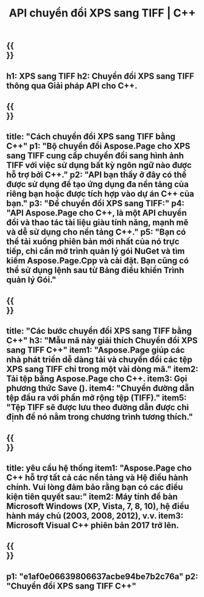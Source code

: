 ﻿---
translation: true
template: /_templates/_conversion-child-cpp.md
title: API chuyển đổi XPS sang TIFF | C++
url: /cpp/conversion/xps-to-tiff/
description: Chuyển đổi PS sang TIFF do Aspose.Page cung cấp cho giải pháp API C++. Hoạt động trong Môi trường thời gian chạy C++ cho Windows 32 bit, Windows 64 bit và Linux 64 bit.
informat: XPS
outformat: TIFF
otherformats: EPS PS
---

{{<section banner>}}
---
h1: XPS sang TIFF
h2: Chuyển đổi XPS sang TIFF thông qua Giải pháp API cho C++.
---

{{<section overview>}}
---
title: "Cách chuyển đổi XPS sang TIFF bằng C++"
p1: "Bộ chuyển đổi Aspose.Page cho XPS sang TIFF cung cấp chuyển đổi sang hình ảnh TIFF với việc sử dụng bất kỳ ngôn ngữ nào được hỗ trợ bởi C++."
p2: "API bạn thấy ở đây có thể được sử dụng để tạo ứng dụng đa nền tảng của riêng bạn hoặc được tích hợp vào dự án C++ của bạn."
p3: "Để chuyển đổi XPS sang TIFF:"
p4: "API Aspose.Page cho C++, là một API chuyển đổi và thao tác tài liệu giàu tính năng, mạnh mẽ và dễ sử dụng cho nền tảng C++."
p5: "Bạn có thể tải xuống phiên bản mới nhất của nó trực tiếp, chỉ cần mở trình quản lý gói NuGet và tìm kiếm Aspose.Page.Cpp và cài đặt. Bạn cũng có thể sử dụng lệnh sau từ Bảng điều khiển Trình quản lý Gói."
---

{{<section feature1>}}
---
title: "Các bước chuyển đổi XPS sang TIFF bằng C++"
h3: "Mẫu mã này giải thích Chuyển đổi XPS sang TIFF C++"
item1: "Aspose.Page giúp các nhà phát triển dễ dàng tải và chuyển đổi các tệp XPS sang TIFF chỉ trong một vài dòng mã."
item2: Tải tệp bằng Aspose.Page cho C++.
item3: Gọi phương thức Save ().
item4: "Chuyển đường dẫn tệp đầu ra với phần mở rộng tệp (TIFF)."
item5: "Tệp TIFF sẽ được lưu theo đường dẫn được chỉ định để nó nằm trong chương trình tương thích."
---

{{<section feature2>}}
---
title: yêu cầu hệ thống
item1: "Aspose.Page cho C++ hỗ trợ tất cả các nền tảng và Hệ điều hành chính. Vui lòng đảm bảo rằng bạn có các điều kiện tiên quyết sau:"
item2: Máy tính để bàn Microsoft Windows (XP, Vista, 7, 8, 10), hệ điều hành máy chủ (2003, 2008, 2012), v.v.
item3: Microsoft Visual C++ phiên bản 2017 trở lên.
---

{{<section gist>}}
---
p1: "e1af0e06639806637acbe94be7b2c76a"
p2: "Chuyển đổi XPS sang TIFF C++"
---
